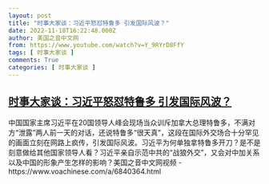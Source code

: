 ```yaml
---
layout: post
title: "时事大家谈：习近平怒怼特鲁多 引发国际风波？"
date: 2022-11-18T16:22:48.000Z
author: 美国之音中文网
from: https://www.youtube.com/watch?v=Y_9RYrD8FfY
tags: [ 时事大家谈 ]
comments: True
categories: [ 时事大家谈 ]
---
```

<!--1668788568000-->
[时事大家谈：习近平怒怼特鲁多 引发国际风波？](https://www.youtube.com/watch?v=Y_9RYrD8FfY)
------

<div>
中国国家主席习近平在20国领导人峰会现场当众训斥加拿大总理特鲁多，不满对方“泄露”两人前一天的对话，还说特鲁多“很天真”，这段在国际外交场合十分罕见的画面立刻在网路上疯传，引发国际风波。习近平为何单独拿特鲁多开刀？是不是刻意做给其他国家领导人看？习近平亲自示范中共的“战狼外交”，又会对中加关系以及中国的形象产生怎样的影响？美国之音中文网视频 - https://www.voachinese.com/a/6840364.html
</div>
